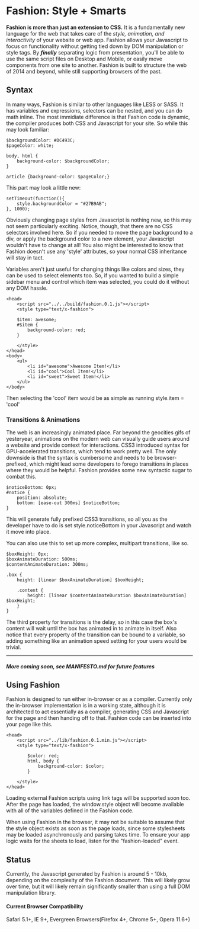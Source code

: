 # Fashion: Style + Smarts

**Fashion is more than just an extension to CSS.** It is a fundamentally new language for the web that takes care of the *style, animation, and interactivity* of your website or web app. Fashion allows your Javascript to focus on functionality without getting tied down by DOM manipulation or style tags. By ***finally*** separating logic from presentation, you'll be able to use the same script files on Desktop and Mobile, or easily move components from one site to another. Fashion is built to structure the web of 2014 and beyond, while still supporting browsers of the past.

## Syntax

In many ways, Fashion is similar to other languages like LESS or SASS. It has variables and expressions, selectors can be nested, and you can do math inline. The most immidiate difference is that Fashion code is dynamic, the compiler produces both CSS and Javascript for your site. So while this may look familiar:
	
	$backgroundColor: #DC493C;
	$pageColor: white;

	body, html {
		background-color: $backgroundColor;
	}

	article {background-color: $pageColor;}

This part may look a little new:

	setTimeout(function(){
		style.backgroundColor = "#27B9AB";
	}, 1000);

Obviously changing page styles from Javascript is nothing new, so this may not seem particularly exciting. Notice, though, that there are no CSS selectors involved here. So if you needed to move the page background to a div, or apply the background color to a new element, your Javascript wouldn't have to change at all! You also might be interested to know that Fashion doesn't use any 'style' attributes, so your normal CSS inheritance will stay in tact.

Variables aren't just useful for changing things like colors and sizes, they can be used to select elements too. So, if you wanted to build a simple sidebar menu and control which item was selected, you could do it without any DOM hassle.

	<head>
		<script src="../../build/fashion.0.1.js"></script>
		<style type="text/x-fashion">

		$item: awesome;
		#$item {
			background-color: red;
		}

		</style>
	</head>
	<body>
		<ul>
			<li id="awesome">Awesome Item!</li>
			<li id="cool">Cool Item!</li>
			<li id="sweet">Sweet Item!</li>
		</ul>
	</body>

Then selecting the 'cool' item would be as simple as running style.item = 'cool'

### Transitions & Animations

The web is an increasingly animated place. Far beyond the geocities gifs of yesteryear, animations on the modern web can visually guide users around a website and provide context for interactions. CSS3 introduced syntax for GPU-accelerated transitions, which tend to work pretty well. The only downside is that the syntax is cumbersome and needs to be browser-prefixed, which might lead some developers to forego transitions in places where they would be helpful. Fashion provides some new syntactic sugar to combat this.

	$noticeBottom: 0px;
	#notice {
		position: absolute;
		bottom: [ease-out 300ms] $noticeBottom;
	}

This will generate fully prefixed CSS3 transitions, so all you as the developer have to do is set style.noticeBottom in your Javascript and watch it move into place.

You can also use this to set up more complex, multipart transitions, like so.

	$boxHeight: 0px;
	$boxAnimateDuration: 500ms;
	$contentAnimateDuration: 300ms;

	.box {
		height: [linear $boxAnimateDuration] $boxHeight;

		.content {
			height: [linear $contentAnimateDuration $boxAnimateDuration] $boxHeight;
		}
	}

The third property for transitions is the delay, so in this case the box's content will wait until the box has animated in to animate in itself. Also notice that every property of the transition can be bound to a variable, so adding something like an animation speed setting for your users would be trivial.

***

##### More coming soon, see MANIFESTO.md for future features

## Using Fashion

Fashion is designed to run either in-browser or as a compiler. Currently only the in-browser implementation is in a working state, although it is architected to act essentially as a compiler, generating CSS and Javascript for the page and then handing off to that. Fashion code can be inserted into your page like this.

	<head>
		<script src="../lib/fashion.0.1.min.js"></script>
		<style type="text/x-fashion">

			$color: red;
			html, body {
				background-color: $color;
			}

		</style>
	</head>

Loading external Fashion scripts using link tags will be supported soon too. After the page has loaded, the window.style object will become available with all of the variables defined in the Fashion code.

When using Fashion in the browser, it may not be suitable to assume that the style object exists as soon as the page loads, since some stylesheets may be loaded asynchronously and parsing takes time. To ensure your app logic waits for the sheets to load, listen for the "fashion-loaded" event.

## Status

Currently, the Javascript generated by Fashion is around 5 - 10kb, depending on the complexity of the Fashion document. This will likely grow over time, but it will likely remain significantly smaller than using a full DOM manipulation library.

#### Current Browser Compatibility

Safari 5.1+, IE 9+, Evergreen Browsers(Firefox 4+, Chrome 5+, Opera 11.6+)
